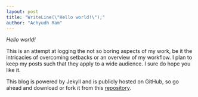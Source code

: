 ```yaml
---
layout: post
title: "WriteLine(\"Hello world!\");"
author: "Achyudh Ram"
---
```


*Hello world!* 

This is an attempt at logging the not so boring aspects of my work, be it the intricacies of overcoming setbacks or an overview of my workflow. I plan to keep my posts such that they apply to a wide audience. I sure do hope you like it.

This blog is powered by Jekyll and is publicly hosted on GitHub, so go ahead and download or fork it from this [repository](https://github.com/achyudhk/Personal-Blog).
